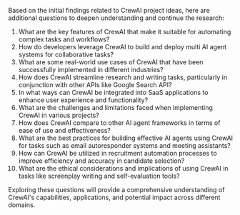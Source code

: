 Based on the initial findings related to CrewAI project ideas, here are additional questions to deepen understanding and continue the research:

1. What are the key features of CrewAI that make it suitable for automating complex tasks and workflows?
2. How do developers leverage CrewAI to build and deploy multi AI agent systems for collaborative tasks?
3. What are some real-world use cases of CrewAI that have been successfully implemented in different industries?
4. How does CrewAI streamline research and writing tasks, particularly in conjunction with other APIs like Google Search API?
5. In what ways can CrewAI be integrated into SaaS applications to enhance user experience and functionality?
6. What are the challenges and limitations faced when implementing CrewAI in various projects?
7. How does CrewAI compare to other AI agent frameworks in terms of ease of use and effectiveness?
8. What are the best practices for building effective AI agents using CrewAI for tasks such as email autoresponder systems and meeting assistants?
9. How can CrewAI be utilized in recruitment automation processes to improve efficiency and accuracy in candidate selection?
10. What are the ethical considerations and implications of using CrewAI in tasks like screenplay writing and self-evaluation tools?

Exploring these questions will provide a comprehensive understanding of CrewAI's capabilities, applications, and potential impact across different domains.